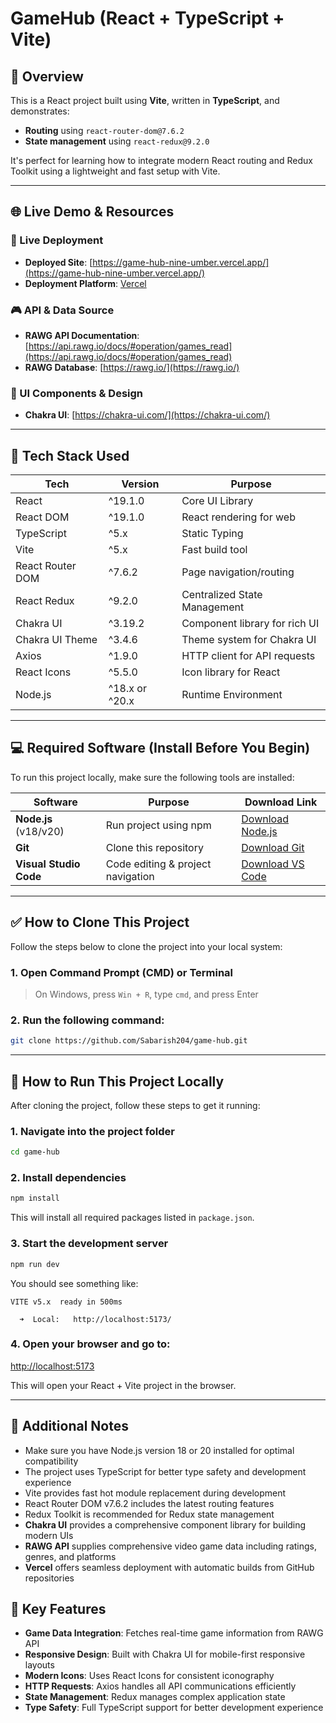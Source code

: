 # GameHub  (React + TypeScript + Vite)

## 🌟 Overview

This is a React project built using **Vite**, written in **TypeScript**, and demonstrates:

- **Routing** using `react-router-dom@7.6.2`
- **State management** using `react-redux@9.2.0`

It's perfect for learning how to integrate modern React routing and Redux Toolkit using a lightweight and fast setup with Vite.

---

## 🌐 Live Demo & Resources

### 🔗 Live Deployment
- **Deployed Site**: [https://game-hub-nine-umber.vercel.app/](https://game-hub-nine-umber.vercel.app/)
- **Deployment Platform**: [Vercel](https://vercel.com/)

### 🎮 API & Data Source
- **RAWG API Documentation**: [https://api.rawg.io/docs/#operation/games_read](https://api.rawg.io/docs/#operation/games_read)
- **RAWG Database**: [https://rawg.io/](https://rawg.io/)

### 🎨 UI Components & Design
- **Chakra UI**: [https://chakra-ui.com/](https://chakra-ui.com/)

---

## 🚀 Tech Stack Used

| Tech              | Version    | Purpose                              |
|------------------|------------|--------------------------------------|
| React            | ^19.1.0    | Core UI Library                      |
| React DOM        | ^19.1.0    | React rendering for web              |
| TypeScript       | ^5.x       | Static Typing                        |
| Vite             | ^5.x       | Fast build tool                      |
| React Router DOM | ^7.6.2     | Page navigation/routing              |
| React Redux      | ^9.2.0     | Centralized State Management         |
| Chakra UI        | ^3.19.2    | Component library for rich UI       |
| Chakra UI Theme  | ^3.4.6     | Theme system for Chakra UI           |
| Axios            | ^1.9.0     | HTTP client for API requests        |
| React Icons      | ^5.5.0     | Icon library for React              |
| Node.js          | ^18.x or ^20.x | Runtime Environment              |

---

## 💻 Required Software (Install Before You Begin)

To run this project locally, make sure the following tools are installed:

| Software               | Purpose                            | Download Link                                  |
|------------------------|------------------------------------|------------------------------------------------|
| **Node.js** (v18/v20)  | Run project using npm              | [Download Node.js](https://nodejs.org/)       |
| **Git**                | Clone this repository              | [Download Git](https://git-scm.com/)          |
| **Visual Studio Code** | Code editing & project navigation  | [Download VS Code](https://code.visualstudio.com/) |

---

## ✅ How to Clone This Project

Follow the steps below to clone the project into your local system:

### 1. Open Command Prompt (CMD) or Terminal  
> On Windows, press `Win + R`, type `cmd`, and press Enter

### 2. Run the following command:

```bash
git clone https://github.com/Sabarish204/game-hub.git
```

---

## 🔧 How to Run This Project Locally

After cloning the project, follow these steps to get it running:

### 1. Navigate into the project folder

```bash
cd game-hub
```

### 2. Install dependencies

```bash
npm install
```

This will install all required packages listed in `package.json`.

### 3. Start the development server

```bash
npm run dev
```

You should see something like:

```
VITE v5.x  ready in 500ms

  ➜  Local:   http://localhost:5173/
```

### 4. Open your browser and go to:

[http://localhost:5173](http://localhost:5173)

This will open your React + Vite project in the browser.

---

## 📝 Additional Notes

- Make sure you have Node.js version 18 or 20 installed for optimal compatibility
- The project uses TypeScript for better type safety and development experience
- Vite provides fast hot module replacement during development
- React Router DOM v7.6.2 includes the latest routing features
- Redux Toolkit is recommended for Redux state management
- **Chakra UI** provides a comprehensive component library for building modern UIs
- **RAWG API** supplies comprehensive video game data including ratings, genres, and platforms
- **Vercel** offers seamless deployment with automatic builds from GitHub repositories

## 🎯 Key Features

- **Game Data Integration**: Fetches real-time game information from RAWG API
- **Responsive Design**: Built with Chakra UI for mobile-first responsive layouts
- **Modern Icons**: Uses React Icons for consistent iconography
- **HTTP Requests**: Axios handles all API communications efficiently
- **State Management**: Redux manages complex application state
- **Type Safety**: Full TypeScript support for better development experience

